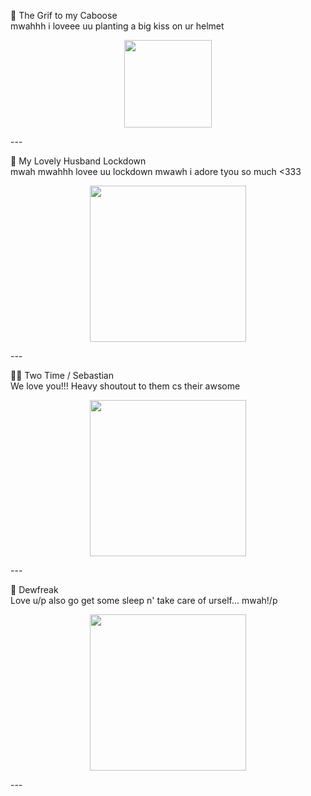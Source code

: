  🧡 The Grif to my Caboose  
mwahhh i loveee uu planting a big kiss on ur helmet  
<p align="center">
 <img src="https://media1.tenor.com/m/MySYOwQdBPsAAAAC/rvb-grif.gif" width="140">
</p>
---

 💚 My Lovely Husband Lockdown  
mwah mwahhh lovee uu lockdown mwawh i adore tyou so much <333  
<p align="center">
 <img src="https://media1.tenor.com/m/7Q-4A8tqaaYAAAAC/lockdown-youre-good.gif" width="250">
</p>
---

 🖤🤍 Two Time / Sebastian  
We love you!!! Heavy shoutout to them cs their awsome  
<p align="center">
 <img src="https://media1.tenor.com/m/MLJ-kIxU9mAAAAAC/two-time-forsaken.gif" width="250">
</p>
---

 💛 Dewfreak   
Love u/p also go get some sleep n' take care of urself... mwah!/p 
<p align="center">
 <img src="https://media.tenor.com/3h_PZTNDlY8AAAAi/cookie-run-sticker.gif" width="250">
</p>
---
